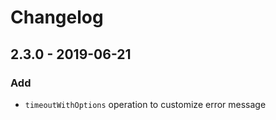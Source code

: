 # Changelog

## 2.3.0 - 2019-06-21

### Add

- `timeoutWithOptions` operation to customize error message
